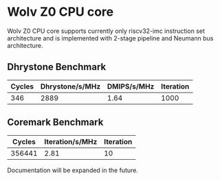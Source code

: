 # Wolv Z0 CPU core #

Wolv Z0 CPU core supports currently only riscv32-imc instruction set architecture and is implemented with 2-stage pipeline and Neumann bus architecture.

## Dhrystone Benchmark ##
| Cycles | Dhrystone/s/MHz | DMIPS/s/MHz | Iteration |
| ------ | --------------- | ----------- | --------- |
|    346 |            2889 |        1.64 |      1000 |

## Coremark Benchmark ##
| Cycles | Iteration/s/MHz | Iteration |
| ------ | --------------- | --------- |
| 356441 |            2.81 |        10 |

Documentation will be expanded in the future.
